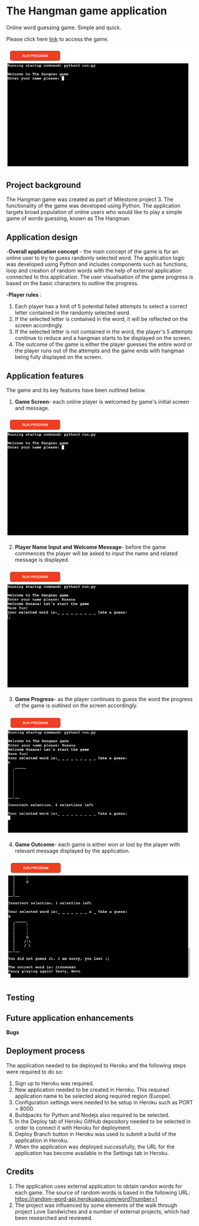 # The Hangman game application
Online word guessing game. Simple and quick.

Please click here [link](https://thehangman.herokuapp.com/) to access the game.

![Main](assets/images/main.png)

## Project background 

The Hangman game was created as part of Milestone project 3. The functionality of the game was developed using Python. The application targets broad population of online users who would like to play a simple game of words guessing, known as The Hangman.

## Application design

-**Overall application concept** - the main concept of the game is for an online user to try to guess randomly selected word. The application logic was developed using Python and includes components such as functions, loop and creation of 
random words with the help of external application connected to this application. The user visualisation of the game progress is based on the basic characters to outline the progress.

-**Player rules** : 
1. Each player has a limit of 5 potential failed attempts to select a correct letter contained in the randomly selected word.
2. If the selected letter is contained in the word, it will be reflected on the screen accordingly.
3. If the selected letter is not contained in the word, the player's 5 attempts continue to reduce and a hangman starts to be displayed on the screen.
4. The outcome of the game is either the player guesses the entire word or the player runs out of the attempts and the game ends with hangman being fully displayed on the screen.

## Application features

The game and its key features have been outlined below.

1. **Game Screen**- each online player is welcomed by game's initial screen and message.

![Main](assets/images/main.png)

2. **Player Name Input and Welcome Message**- before the game commences the player will be asked to input the name and related message is displayed.

![Player](assets/images/player.png)

3. **Game Progress**- as the player continues to guess the word the progress of the game is outlined on the screen accordingly.

![Progress](assets/images/progress.png)

4. **Game Outcome**- each game is either won or lost by the player with relevant message displayed by the application.

![Outcome](assets/images/outcome.png)


## Testing 

## Future application enhancements

**Bugs**

## Deployment process 

The application needed to be deployed to Heroku and the following steps were required to do so:

1. Sign up to Heroku was required.
2. New application needed to be created in Heroku. This required application name to be selected along required region (Europe).
3. Configuration settings were needed to be setup in Heroku such as PORT = 8000.
4. Buildpacks for Python and Nodejs also required to be selected.
5. In the Deploy tab of Heroku GitHub depository needed to be selected in order to connect it with Heroku for deployment.
6. Deploy Branch button in Heroku was used to submit a build of the application in Heroku.
7. When the application was deployed successfully, the URL for the application has become available in the Settings tab in Heroku.

## Credits

1. The application uses external application to obtain randon words for each game. The source of random words is based in the following URL: https://random-word-api.herokuapp.com/word?number=1
2. The project was influenced by some elements of the walk through project Love Sandwiches and a number of external projects, which had been researched and reviewed.



